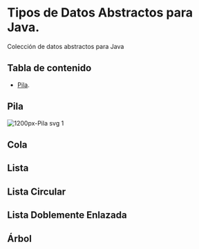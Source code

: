 # Tipos de Datos Abstractos para Java. 

Colección de datos abstractos para Java

## Tabla de contenido
- [Pila](#pila).


## Pila

![1200px-Pila svg 1](https://user-images.githubusercontent.com/35445409/56833059-d8265880-6843-11e9-956b-d6147857c4c6.png)

## Cola

## Lista

## Lista Circular

## Lista Doblemente Enlazada

## Árbol
